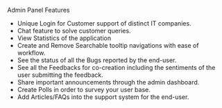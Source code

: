 Admin Panel Features 
- Unique Login for Customer support of distinct IT companies. 
- Chat feature to solve customer queries. 
- View Statistics of the application 
- Create and Remove Searchable tooltip navigations with ease of workflow. 
- See the status of all the Bugs reported by the end-user. 
- See all the Feedbacks for co-creation including the sentiments of the user submitting the feedback. 
- Share important announcements through the admin dashboard. 
- Create Polls in order to survey your user base. 
- Add Articles/FAQs into the support system for the end-user.
